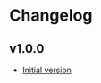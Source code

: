 # Changelog

## v1.0.0

- [Initial version](https://github.com/babbel/terraform-aws-wafv2-dashboard/pull/1)
